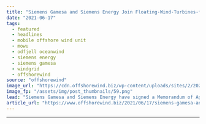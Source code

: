 ```yaml
---
title: "Siemens Gamesa and Siemens Energy Join Floating-Wind-Turbines-for-Hire Project"
date: "2021-06-17"
tags: 
  - featured
  - headlines
  - mobile offshore wind unit
  - mowu
  - odfjell oceanwind
  - siemens energy
  - siemens gamesa
  - windgrid
  - offshorewind
source: "offshorewind"
image_url: "https://cdn.offshorewind.biz/wp-content/uploads/sites/2/2021/06/17115003/Siemens-Gamesa-and-Siemens-Energy-Join-Floating-Wind-Turbines-for-Hire-Project.png"
image_fp: "/assets/img/post_thumbnails/59.png"
lead: "Siemens Gamesa and Siemens Energy have signed a Memorandum of Agreement (MoU) with Odfjell"
article_url: "https://www.offshorewind.biz/2021/06/17/siemens-gamesa-and-siemens-energy-join-floating-wind-turbines-for-hire-project/"
---
```


---
